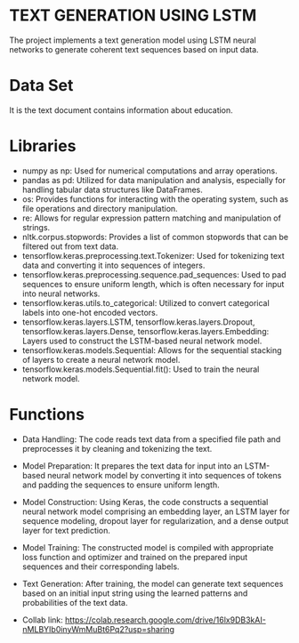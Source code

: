 # TEXT GENERATION USING LSTM
The project implements a text generation model using LSTM neural networks to generate coherent text sequences based on input data.

# Data Set
It is the text document contains information about education.

# Libraries

- numpy as np: Used for numerical computations and array operations.
- pandas as pd: Utilized for data manipulation and analysis, especially for handling tabular data structures like DataFrames.
- os: Provides functions for interacting with the operating system, such as file operations and directory manipulation.
- re: Allows for regular expression pattern matching and manipulation of strings.
- nltk.corpus.stopwords: Provides a list of common stopwords that can be filtered out from text data.
- tensorflow.keras.preprocessing.text.Tokenizer: Used for tokenizing text data and converting it into sequences of integers.
- tensorflow.keras.preprocessing.sequence.pad_sequences: Used to pad sequences to ensure uniform length, which is often necessary for input into neural networks.
- tensorflow.keras.utils.to_categorical: Utilized to convert categorical labels into one-hot encoded vectors.
- tensorflow.keras.layers.LSTM, tensorflow.keras.layers.Dropout, tensorflow.keras.layers.Dense, tensorflow.keras.layers.Embedding: Layers used to construct the LSTM-based neural network model.
- tensorflow.keras.models.Sequential: Allows for the sequential stacking of layers to create a neural network model.
- tensorflow.keras.models.Sequential.fit(): Used to train the neural network model.

# Functions

- Data Handling: The code reads text data from a specified file path and preprocesses it by cleaning and tokenizing the text.
- Model Preparation: It prepares the text data for input into an LSTM-based neural network model by converting it into sequences of tokens and padding the sequences to ensure uniform length.
- Model Construction: Using Keras, the code constructs a sequential neural network model comprising an embedding layer, an LSTM layer for sequence modeling, dropout layer for regularization, and a dense output layer for text prediction.
- Model Training: The constructed model is compiled with appropriate loss function and optimizer and trained on the prepared input sequences and their corresponding labels.
- Text Generation: After training, the model can generate text sequences based on an initial input string using the learned patterns and probabilities of the text data.


- Collab link: https://colab.research.google.com/drive/16lx9DB3kAI-nMLBYIb0inyWmMuBt6Pq2?usp=sharing
